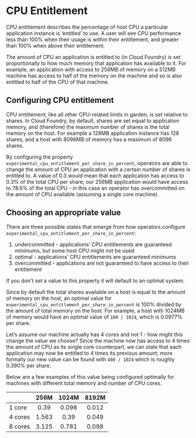 # CPU Entitlement

CPU entitlement describes the percentage of host CPU a particular application instance is ‘entitled’ to use. A user will see CPU performance less than 100% when their usage is within their entitlement, and greater than 100% when above their entitlement.

The amount of CPU an application is entitled to (in Cloud Foundry) is set proportionally to how much memory that application has available to it. For example, an application with access to 256MB of memory on a 512MB machine has access to half of the memory on the machine and so is also entitled to half of the CPU of that machine.

## Configuring CPU entitlement

CPU entitlement, like all other CPU-related limits in garden, is set relative to shares. In Cloud Foundry, by default, shares are set equal to application memory, and (therefore) the maximum number of shares is the total memory on the host. For example a 128MB application instance has 128 shares, and a host with 8096MB of memory has a maximum of 8096 shares.

By configuring the property `experimental_cpu_entitlement_per_share_in_percent`, operators are able to change the amount of CPU an application with a certain number of shares is entitled to. A value of 0.3 would mean that each application has access to 0.3% of the total CPU per share; our 256MB application would have access to 78.6% of the total CPU - in this case an operator has overcommitted on the amount of CPU available (assuming a single core machine).

## Choosing an appropriate value

There are three possible states that emerge from how operators configure `experimental_cpu_entitlement_per_share_in_percent`:

1. undercommitted - applications’ CPU entitlements are guaranteed minimums, but some host CPU might not be used
1. optimal - applications’ CPU entitlements are guaranteed minimums
1. overcommitted - applications are not guaranteed to have access to their entitlement

If you don't set a value to this property it will default to an optimal system.

Since by default the total shares available on a host is equal to the amount of memory on the host, an optimal value for `experimental_cpu_entitlement_per_share_in_percent` is 100% divided by the amount of total memory on the host. For example, a host with 1024MB of memory would have an optimal value of `100 / 1024`, which is 0.0977% per share.

Let’s assume our machine actually has 4 cores and not 1 - how might this change the value we choose? Since the machine now has access to 4 times the amount of CPU as its single core counterpart, we can state that each application may now be entitled to 4 times its previous amount; more formally our new value can be found with `400 / 1024` which is roughly 0.390% per share.

Below are a few examples of this value being configured optimally for machines with different total memory and number of CPU cores.

|         | 256M  | 1024M | 8192M |
| ------- |:-----:|:-----:|:-----:|
| 1 core  | 0.39  | 0.098 | 0.012 |
| 4 cores | 1.563 | 0.39  | 0.049 |
| 8 cores | 3.125 | 0.781 | 0.098 |
